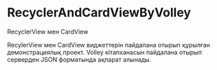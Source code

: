 # RecyclerAndCardViewByVolley

RecyclerView мен CardView

RecylerView мен CardView виджеттерін пайдалана отырып құрылған демонстрациялық проект.
Volley кітапханасын пайдалана отырып серверден JSON форматында ақпарат алынады.
